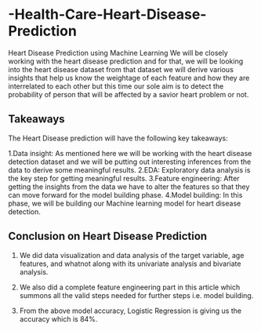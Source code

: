 # -Health-Care-Heart-Disease-Prediction
Heart Disease Prediction using Machine Learning
We will be closely working with the heart disease prediction and for that, we will be looking into the heart disease dataset from that dataset we will derive various insights that help us know the weightage of each feature and how they are interrelated to each other but this time our sole aim is to detect the probability of person that will be affected by a savior heart problem or not.
## Takeaways
The Heart Disease prediction will have the following key takeaways:

1.Data insight: As mentioned here we will be working with the heart disease detection dataset and we will be putting out interesting inferences from the data to derive some meaningful results.
2.EDA: Exploratory data analysis is the key step for getting meaningful results.
3.Feature engineering: After getting the insights from the data we have to alter the features so that they can move forward for the model building phase.
4.Model building: In this phase, we will be building our Machine learning model for heart disease detection.

## Conclusion on Heart Disease Prediction
1. We did data visualization and data analysis of the target variable, age features, and whatnot along with its univariate analysis and bivariate analysis.

2. We also did a complete feature engineering part in this article which summons all the valid steps needed for further steps i.e.
model building.

3. From the above model accuracy, Logistic Regression is giving us the accuracy which is 84%.
